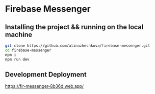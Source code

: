# Firebase Messenger

## Installing the project && running on the local machine

```bash
git clone https://github.com/alinazhechkova/firebase-messenger.git
cd firebase-messenger
npm i
npm run dev
```

## Development Deployment

https://fir-messenger-8b36d.web.app/
